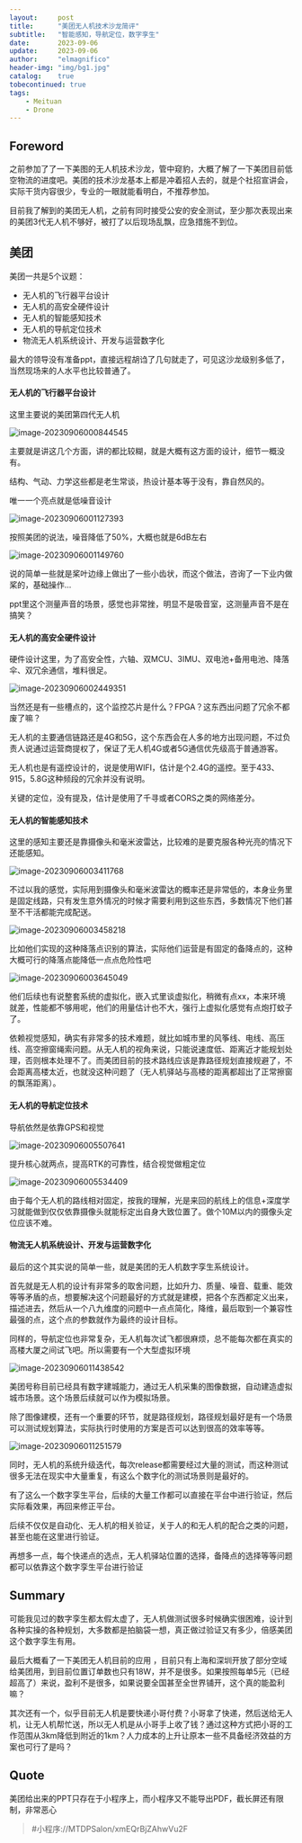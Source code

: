 ```yaml
---
layout:     post
title:      "美团无人机技术沙龙简评"
subtitle:   "智能感知，导航定位，数字孪生"
date:       2023-09-06
update:     2023-09-06
author:     "elmagnifico"
header-img: "img/bg1.jpg"
catalog:    true
tobecontinued: true
tags:
    - Meituan
    - Drone
---
```


## Foreword

之前参加了了一下美图的无人机技术沙龙，管中窥豹，大概了解了一下美团目前低空物流的进度吧。美团的技术沙龙基本上都是冲着招人去的，就是个社招宣讲会，实际干货内容很少，专业的一眼就能看明白，不推荐参加。



目前我了解到的美团无人机，之前有同时接受公安的安全测试，至少那次表现出来的美团3代无人机不够好，被打了以后现场乱飘，应急措施不到位。



## 美团

美团一共是5个议题：

- 无人机的飞行器平台设计
- 无人机的高安全硬件设计
- 无人机的智能感知技术
- 无人机的导航定位技术
- 物流无人机系统设计、开发与运营数字化



最大的领导没有准备ppt，直接远程胡诌了几句就走了，可见这沙龙级别多低了，当然现场来的人水平也比较普通了。



#### 无人机的飞行器平台设计

这里主要说的美团第四代无人机

![image-20230906000844545](https://img.elmagnifico.tech/static/upload/elmagnifico/202309060008663.png)

主要就是讲这几个方面，讲的都比较糊，就是大概有这方面的设计，细节一概没有。

结构、气动、力学这些都是老生常谈，热设计基本等于没有，靠自然风的。

唯一一个亮点就是低噪音设计

![image-20230906001127393](https://img.elmagnifico.tech/static/upload/elmagnifico/202309060011461.png)

按照美团的说法，噪音降低了50%，大概也就是6dB左右



![image-20230906001149760](https://img.elmagnifico.tech/static/upload/elmagnifico/202309060011846.png)

说的简单一些就是桨叶边缘上做出了一些小齿状，而这个做法，咨询了一下业内做桨的，基础操作...

ppt里这个测量声音的场景，感觉也非常挫，明显不是吸音室，这测量声音不是在搞笑？



#### 无人机的高安全硬件设计

硬件设计这里，为了高安全性，六轴、双MCU、3IMU、双电池+备用电池、降落伞、双冗余通信，堆料很足。

![image-20230906002449351](https://img.elmagnifico.tech/static/upload/elmagnifico/202309060024459.png)

当然还是有一些槽点的，这个监控芯片是什么？FPGA？这东西出问题了冗余不都废了嘛？

无人机的主要通信链路还是4G和5G，这个东西会在人多的地方出现问题，不过负责人说通过运营商提权了，保证了无人机4G或者5G通信优先级高于普通游客。

无人机也是有遥控设计的，说是使用WIFI，估计是个2.4G的遥控。至于433、915，5.8G这种频段的冗余并没有说明。

关键的定位，没有提及，估计是使用了千寻或者CORS之类的网络差分。



#### 无人机的智能感知技术

这里的感知主要还是靠摄像头和毫米波雷达，比较难的是要克服各种光亮的情况下还能感知。

![image-20230906003411768](https://img.elmagnifico.tech/static/upload/elmagnifico/202309060034826.png)

不过以我的感觉，实际用到摄像头和毫米波雷达的概率还是非常低的，本身业务里是固定线路，只有发生意外情况的时候才需要利用到这些东西，多数情况下他们甚至不干活都能完成配送。



![image-20230906003458218](https://img.elmagnifico.tech/static/upload/elmagnifico/202309060034318.png)

比如他们实现的这种降落点识别的算法，实际他们运营是有固定的备降点的，这种大概可行的降落点能降低一点点危险性吧

![image-20230906003645049](https://img.elmagnifico.tech/static/upload/elmagnifico/202309060036107.png)

他们后续也有说整套系统的虚拟化，嵌入式里谈虚拟化，稍微有点xx，本来环境就差，性能都不够用呢，他们的用量估计也不大，强行上虚拟化感觉有点炮打蚊子了。

依赖视觉感知，确实有非常多的技术难题，就比如城市里的风筝线、电线、高压线、高空擦窗绳索问题。从无人机的视角来说，只能说速度低、距离近才能规划处理，否则根本处理不了。而美团目前的技术路线应该是靠路径规划直接规避了，不会距离高楼太近，也就没这种问题了（无人机驿站与高楼的距离都超出了正常擦窗的飘荡距离）。



#### 无人机的导航定位技术

导航依然是依靠GPS和视觉

![image-20230906005507641](https://img.elmagnifico.tech/static/upload/elmagnifico/202309060055683.png)

提升核心就两点，提高RTK的可靠性，结合视觉做粗定位

![image-20230906005534409](https://img.elmagnifico.tech/static/upload/elmagnifico/202309060055473.png)

由于每个无人机的路线相对固定，按我的理解，光是来回的航线上的信息+深度学习就能做到仅仅依靠摄像头就能标定出自身大致位置了。做个10M以内的摄像头定位应该不难。



#### 物流无人机系统设计、开发与运营数字化

最后的这个其实说的简单一些，就是美团的无人机数字孪生系统设计。

首先就是无人机的设计有非常多的取舍问题，比如升力、质量、噪音、载重、能效等等矛盾的点，想要解决这个问题最好的方式就是建模，把各个东西都定义出来，描述进去，然后从一个八九维度的问题中一点点简化，降维，最后取到一个兼容性最强的点，这个点的参数就作为最终的设计目标。

同样的，导航定位也非常复杂，无人机每次试飞都很麻烦，总不能每次都在真实的高楼大厦之间试飞吧。所以需要有一个大型虚拟环境

![image-20230906011438542](https://img.elmagnifico.tech/static/upload/elmagnifico/202309060114618.png)

美团号称目前已经具有数字建城能力，通过无人机采集的图像数据，自动建造虚拟城市场景。这个场景后续就可以作为模拟场景。



除了图像建模，还有一个重要的环节，就是路径规划，路径规划最好是有一个场景可以测试规划算法，实际执行时使用的方案是否可以达到很高的效率等等。

![image-20230906011251579](https://img.elmagnifico.tech/static/upload/elmagnifico/202309060112669.png)

同时，无人机的系统升级迭代，每次release都需要经过大量的测试，而这种测试很多无法在现实中大量重复，有这么个数字化的测试场景则是最好的。

有了这么一个数字孪生平台，后续的大量工作都可以直接在平台中进行验证，然后实际看效果，再回来修正平台。

后续不仅仅是自动化、无人机的相关验证，关于人的和无人机的配合之类的问题，甚至也能在这里进行验证。

再想多一点，每个快递点的选点，无人机驿站位置的选择，备降点的选择等等问题都可以依靠这个数字孪生平台进行验证



## Summary

可能我见过的数字孪生都太假太虚了，无人机做测试很多时候确实很困难，设计到各种实操的各种规划，大多数都是拍脑袋一想，真正做过验证又有多少，倍感美团这个数字孪生有用。



最后大概看了一下美团无人机目前的应用 ，目前只有上海和深圳开放了部分空域给美团用，到目前位置订单数也只有18W，并不是很多。如果按照每单5元（已经超高了）来说，盈利不是很多，如果说要全国甚至全世界铺开，这个真的能盈利嘛？

其次还有一个，似乎目前无人机是要快递小哥付费？小哥拿了快递，然后送给无人机，让无人机帮忙送，所以无人机是从小哥手上收了钱？通过这种方式把小哥的工作范围从3km降低到附近的1km？人力成本的上升让原本一些不具备经济效益的方案也可行了是吗？



## Quote

美团给出来的PPT只存在于小程序上，而小程序又不能导出PDF，截长屏还有限制，非常恶心

> \#小程序://MTDPSalon/xmEQrBjZAhwVu2F
